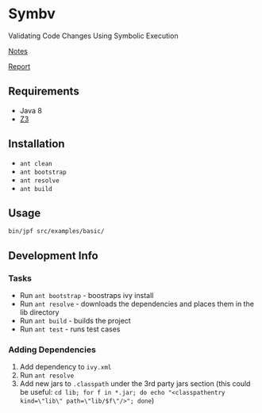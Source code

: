 # Symbv
Validating Code Changes Using Symbolic Execution

[Notes](https://docs.google.com/document/d/1R1IoixQTR7sgV6iQxtHaf7gT7ey2lt-3bxzXLA-vkag/edit?usp=sharing)

[Report](https://docs.google.com/document/d/1F_Lle-M_2aHqeiU5WjstN4JEk1EeNFOdXqEE5TV5Kas/edit?usp=sharing)

## Requirements
- Java 8
- [Z3](https://github.com/psycopaths/jConstraints-z3#building-and-installing-z3)

## Installation
- `ant clean`
- `ant bootstrap`
- `ant resolve`
- `ant build`

## Usage
```
bin/jpf src/examples/basic/
```

## Development Info
### Tasks
- Run `ant bootstrap` - boostraps ivy install
- Run `ant resolve` - downloads the dependencies and places them in the lib directory
- Run `ant build` - builds the project
- Run `ant test` - runs test cases

### Adding Dependencies
1. Add dependency to `ivy.xml`
2. Run `ant resolve`
3. Add new jars to `.classpath` under the 3rd party jars section (this could be useful: `cd lib; for f in *.jar; do echo "<classpathentry kind=\"lib\" path=\"lib/$f\"/>"; done`)
